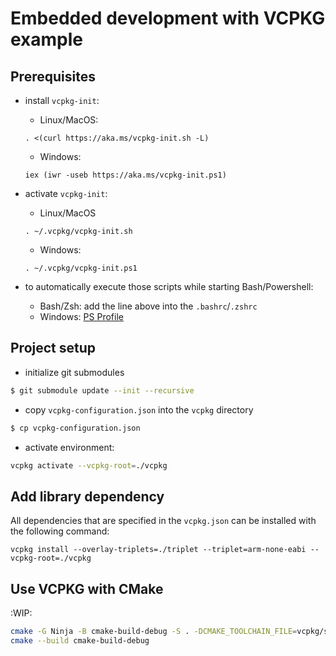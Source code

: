 # Embedded development with VCPKG example

## Prerequisites

- install `vcpkg-init`:

    - Linux/MacOS:
    ```
    . <(curl https://aka.ms/vcpkg-init.sh -L)
    ```
    - Windows:
    ```
    iex (iwr -useb https://aka.ms/vcpkg-init.ps1)
    ```

- activate `vcpkg-init`:

    - Linux/MacOS
    ```
    . ~/.vcpkg/vcpkg-init.sh
    ```
    - Windows:
    ```
    . ~/.vcpkg/vcpkg-init.ps1
    ```

- to automatically execute those scripts while starting Bash/Powershell:
    - Bash/Zsh: add the line above into the `.bashrc`/`.zshrc`
    - Windows: [PS Profile](https://learn.microsoft.com/en-us/powershell/module/microsoft.powershell.core/about/about_profiles?view=powershell-7.3)

## Project setup

- initialize git submodules

```bash
$ git submodule update --init --recursive
```
- copy `vcpkg-configuration.json` into the `vcpkg` directory

```bash
$ cp vcpkg-configuration.json
```

- activate environment:

```bash
vcpkg activate --vcpkg-root=./vcpkg
```

## Add library dependency

All dependencies that are specified in the `vcpkg.json` can be installed with the following command:

```
vcpkg install --overlay-triplets=./triplet --triplet=arm-none-eabi --vcpkg-root=./vcpkg
```

## Use VCPKG with CMake

:WIP:

```bash
cmake -G Ninja -B cmake-build-debug -S . -DCMAKE_TOOLCHAIN_FILE=vcpkg/scripts/buildsystems/vcpkg.cmake -DVCPKG_CHAINLOAD_TOOLCHAIN_FILE=$(readlink -f cmake/arm-gcc-toolchain.cmake)
cmake --build cmake-build-debug
```

